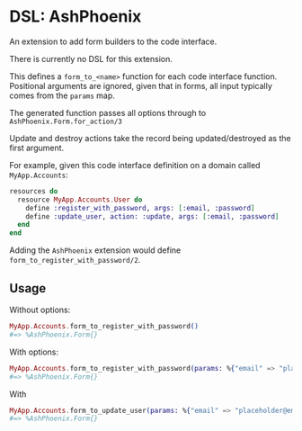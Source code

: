 <!--
This file was generated by Spark. Do not edit it by hand.
-->
# DSL: AshPhoenix

An extension to add form builders to the code interface.

There is currently no DSL for this extension.

This defines a `form_to_<name>` function for each code interface
function. Positional arguments are ignored, given that in forms,
all input typically comes from the `params` map.

The generated function passes all options through to
`AshPhoenix.Form.for_action/3`

Update and destroy actions take the record being updated/destroyed
as the first argument.

For example, given this code interface definition on a domain
called `MyApp.Accounts`:

```elixir
resources do
  resource MyApp.Accounts.User do
    define :register_with_password, args: [:email, :password]
    define :update_user, action: :update, args: [:email, :password]
  end
end
```

Adding the `AshPhoenix` extension would define 
`form_to_register_with_password/2`.

## Usage

Without options:

```elixir
MyApp.Accounts.form_to_register_with_password()
#=> %AshPhoenix.Form{}
```

With options:

```elixir
MyApp.Accounts.form_to_register_with_password(params: %{"email" => "placeholder@email"})
#=> %AshPhoenix.Form{}
```

With 

```elixir
MyApp.Accounts.form_to_update_user(params: %{"email" => "placeholder@email"})
#=> %AshPhoenix.Form{}
```





<style type="text/css">.spark-required::after { content: "*"; color: red !important; }</style>

